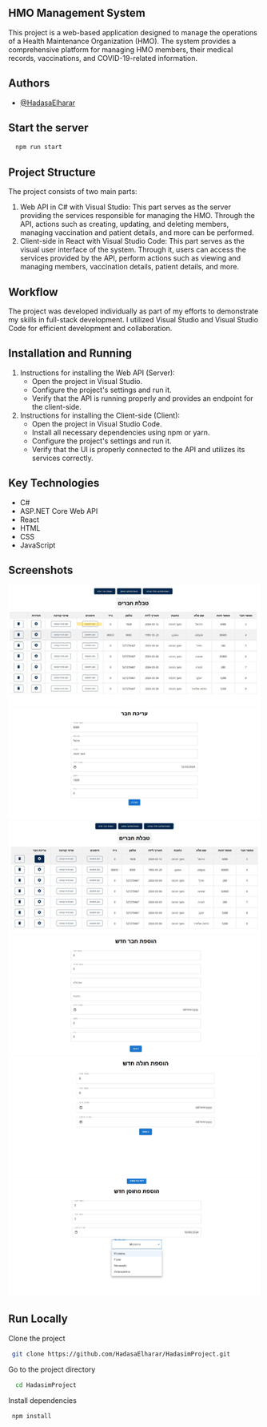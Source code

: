 ## HMO Management System

This project is a web-based application designed to manage the operations of a Health Maintenance Organization (HMO).
The system provides a comprehensive platform for managing HMO members, their medical records, vaccinations, and COVID-19-related information.

## Authors

- [@HadasaElharar](https://github.com/HadasaElharar/HadasimProject.git)
  
## Start the server

```bash
  npm run start
```

## Project Structure

The project consists of two main parts:

1. Web API in C# with Visual Studio: This part serves as the server providing the services
   responsible for managing the HMO. Through the API, actions such as creating, updating, and
   deleting members, managing vaccination and patient details, and more can be performed.
2. Client-side in React with Visual Studio Code: This part serves as the visual user interface of the
   system. Through it, users can access the services provided by the API, perform actions such as
   viewing and managing members, vaccination details, patient details, and more.
   
## Workflow
The project was developed individually as part of my efforts to demonstrate my skills in full-stack 
development. I utilized Visual Studio and Visual Studio Code for efficient development and
collaboration.

## Installation and Running
1. Instructions for installing the Web API (Server):
   * Open the project in Visual Studio.
   * Configure the project's settings and run it.
   * Verify that the API is running properly and provides an endpoint for the client-side.
2. Instructions for installing the Client-side (Client):
   * Open the project in Visual Studio Code.
   * Install all necessary dependencies using npm or yarn.
   * Configure the project's settings and run it.
   * Verify that the UI is properly connected to the API and utilizes its services correctly.

## Key Technologies
* C#
* ASP.NET Core Web API
* React
* HTML
* CSS
* JavaScript


## Screenshots

![homePage](./frontend/ScreenShot/Homepage.jpg)
![Edit_member_screenshot](./frontend/ScreenShot/Edit_member_screenshot.jpg)
![Edit_member](./frontend/ScreenShot/Edit_member.jpg)
![Add_member](./frontend/ScreenShot/Add_member.jpg)
![Add_patient](./frontend/ScreenShot/Add_patient.jpg)
![Add_vaccinated](./frontend/ScreenShot/add_vaccinated.jpg)

## Run Locally

Clone the project
```bash
 git clone https://github.com/HadasaElharar/HadasimProject.git

```
Go to the project directory
```bash
  cd HadasimProject
```
 Install dependencies
```bash
 npm install
```
 
